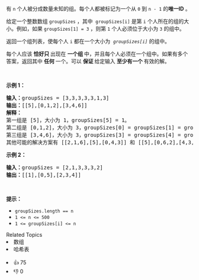 <p>有&nbsp;<code>n</code>&nbsp;个人被分成数量未知的组。每个人都被标记为一个从 <code>0</code> 到 <code>n - 1</code> 的<strong>唯一ID</strong>&nbsp;。</p>

<p>给定一个整数数组 <code>groupSizes</code> ，其中
 <meta charset="UTF-8" />&nbsp;<code>groupSizes[i]</code>&nbsp;是第 <code>i</code> 个人所在的组的大小。例如，如果&nbsp;<code>groupSizes[1] = 3</code>&nbsp;，则第 <code>1</code> 个人必须位于大小为 <code>3</code> 的组中。</p>

<p>返回一个组列表，使每个人 <code>i</code> 都在一个大小为
 <meta charset="UTF-8" /><em>&nbsp;<code>groupSizes[i]</code>&nbsp;</em>的组中。</p>

<p>每个人应该&nbsp;<strong>恰好只&nbsp;</strong>出现在&nbsp;<strong>一个组&nbsp;</strong>中，并且每个人必须在一个组中。如果有多个答案，返回其中&nbsp;<strong>任何&nbsp;</strong>一个。可以&nbsp;<strong>保证&nbsp;</strong>给定输入&nbsp;<strong>至少有一个&nbsp;</strong>有效的解。</p>

<p>&nbsp;</p>

<p><strong>示例 1：</strong></p>

<pre>
<strong>输入：</strong>groupSizes = [3,3,3,3,3,1,3]
<strong>输出：</strong>[[5],[0,1,2],[3,4,6]]
<strong>解释：
</strong>第一组是 [5]，大小为 1，groupSizes[5] = 1。
第二组是 [0,1,2]，大小为 3，groupSizes[0] = groupSizes[1] = groupSizes[2] = 3。
第三组是 [3,4,6]，大小为 3，groupSizes[3] = groupSizes[4] = groupSizes[6] = 3。 
其他可能的解决方案有 [[2,1,6],[5],[0,4,3]] 和 [[5],[0,6,2],[4,3,1]]。
</pre>

<p><strong>示例 2：</strong></p>

<pre>
<strong>输入：</strong>groupSizes = [2,1,3,3,3,2]
<strong>输出：</strong>[[1],[0,5],[2,3,4]]
</pre>

<p>&nbsp;</p>

<p><strong>提示：</strong></p>

<ul> 
 <li><code>groupSizes.length == n</code></li> 
 <li><code>1 &lt;= n&nbsp;&lt;= 500</code></li> 
 <li><code>1 &lt;=&nbsp;groupSizes[i] &lt;= n</code></li> 
</ul>

<div><div>Related Topics</div><div><li>数组</li><li>哈希表</li></div></div><br><div><li>👍 75</li><li>👎 0</li></div>